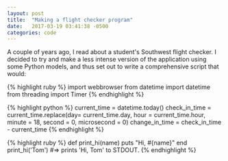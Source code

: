 ```yaml
---
layout: post
title:  "Making a flight checker program"
date:   2017-03-19 03:41:38 -0500
categories: code
---
```

A couple of years ago, I read about a student's Southwest flight checker. I decided
to try and make a less intense version of the application using some Python models, and
thus set out to write a comprehensive script that would:

{% highlight ruby %}
import webbrowser
from datetime import datetime
from threading import Timer
{% endhighlight %}


{% highlight python %}
current_time = datetime.today()
check_in_time = current_time.replace(day= current_time.day, hour = current_time.hour,
minute = 18, second = 0, microsecond = 0)
change_in_time = check_in_time - current_time
{% endhighlight %}

{% highlight ruby %}
def print_hi(name)
  puts "Hi, #{name}"
end
print_hi('Tom')
#=> prints 'Hi, Tom' to STDOUT.
{% endhighlight %}
